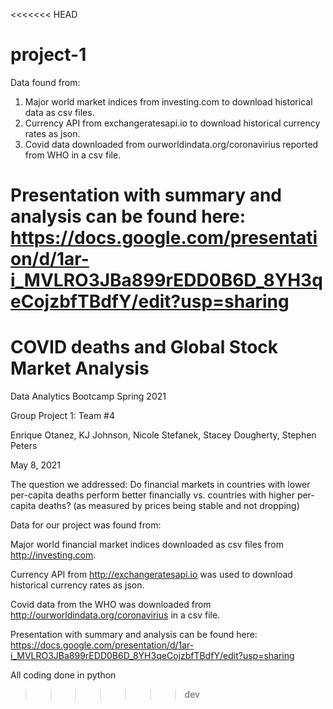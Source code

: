 <<<<<<< HEAD
# project-1

Data found from:
1. Major world market indices from investing.com to download historical data as csv files.
2. Currency API from exchangeratesapi.io to download historical currency rates as json.
3. Covid data downloaded from ourworldindata.org/coronavirius reported from WHO in a csv file.

Presentation with summary and analysis can be found here:
https://docs.google.com/presentation/d/1ar-i_MVLRO3JBa899rEDD0B6D_8YH3qeCojzbfTBdfY/edit?usp=sharing
=======
# COVID deaths and Global Stock Market Analysis

Data Analytics Bootcamp Spring 2021

Group Project 1: Team #4

Enrique Otanez, KJ Johnson, Nicole Stefanek, Stacey Dougherty, Stephen Peters

May 8, 2021

The question we addressed:
Do financial markets in countries with lower per-capita deaths perform better financially vs. countries with higher per-capita deaths? 
(as measured by prices being stable and not dropping)

Data for our project was found from:

Major world financial market indices downloaded as csv files from http://investing.com.

Currency API from http://exchangeratesapi.io was used to download historical currency rates as json.

Covid data from the WHO was downloaded from http://ourworldindata.org/coronavirius in a csv file.

Presentation with summary and analysis can be found here: https://docs.google.com/presentation/d/1ar-i_MVLRO3JBa899rEDD0B6D_8YH3qeCojzbfTBdfY/edit?usp=sharing

All coding done in python
>>>>>>> dev
